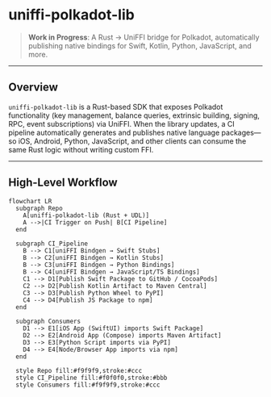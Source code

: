 # uniffi-polkadot-lib

> **Work in Progress**: A Rust → UniFFI bridge for Polkadot, automatically publishing native bindings for Swift, Kotlin, Python, JavaScript, and more.

---

## Overview

`uniffi-polkadot-lib` is a Rust-based SDK that exposes Polkadot functionality (key management, balance queries, extrinsic building, signing, RPC, event subscriptions) via UniFFI. When the library updates, a CI pipeline automatically generates and publishes native language packages—so iOS, Android, Python, JavaScript, and other clients can consume the same Rust logic without writing custom FFI.

---

## High-Level Workflow

```mermaid
flowchart LR
  subgraph Repo
    A[uniffi-polkadot-lib (Rust + UDL)] 
    A -->|CI Trigger on Push| B[CI Pipeline]
  end

  subgraph CI_Pipeline
    B --> C1[uniFFI Bindgen → Swift Stubs]
    B --> C2[uniFFI Bindgen → Kotlin Stubs]
    B --> C3[uniFFI Bindgen → Python Bindings]
    B --> C4[uniFFI Bindgen → JavaScript/TS Bindings]
    C1 --> D1[Publish Swift Package to GitHub / CocoaPods]
    C2 --> D2[Publish Kotlin Artifact to Maven Central]
    C3 --> D3[Publish Python Wheel to PyPI]
    C4 --> D4[Publish JS Package to npm]
  end

  subgraph Consumers
    D1 --> E1[iOS App (SwiftUI) imports Swift Package]
    D2 --> E2[Android App (Compose) imports Maven Artifact]
    D3 --> E3[Python Script imports via PyPI]
    D4 --> E4[Node/Browser App imports via npm]
  end

  style Repo fill:#f9f9f9,stroke:#ccc
  style CI_Pipeline fill:#f0f0f0,stroke:#bbb
  style Consumers fill:#f9f9f9,stroke:#ccc
  ```
